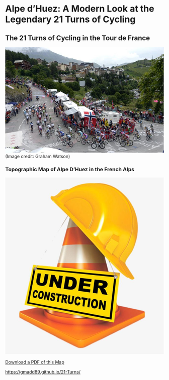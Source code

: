 # Alpe d’Huez: A Modern Look at the Legendary 21 Turns of Cycling

## The 21 Turns of Cycling in the Tour de France
![Display image of Alpe d'Huez Map](Alpe-D'Huez.jpg)
(Image credit: Graham Watson)

### Topographic Map of Alpe D’Huez in the French Alps
![Display image of Alpe d'Huez Map](construction.jpg)

[Download a PDF of this Map](construction.jpg)

https://gmadd89.github.io/21-Turns/